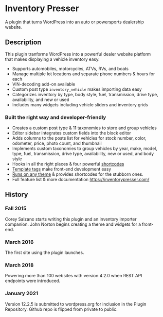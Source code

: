 # Inventory Presser

A plugin that turns WordPress into an auto or powersports dealership website.


## Description 

This plugin tranforms WordPress into a powerful dealer website platform that makes displaying a vehicle inventory easy.

* Supports automobiles, motorcycles, ATVs, RVs, and boats
* Manage multiple lot locations and separate phone numbers & hours for each
* VIN-decoding add-on available
* Custom post type `inventory_vehicle` makes importing data easy
* Categorizes inventory by type, body style, fuel, transmission, drive type, availability, and new or used
* Includes many widgets including vehicle sliders and inventory grids

### Built the right way and developer-friendly

* Creates a custom post type & 11 taxonomies to store and group vehicles
* Editor sidebar integrates custom fields into the block editor
* Adds columns to the posts list for vehicles for stock number, color, odometer, price, photo count, and thumbnail
* Implements custom taxonomies to group vehicles by year, make, model, type, fuel, transmission, drive type, availability, new or used, and body style
* Hooks in all the right places & four powerful [shortcodes](https://inventorypresser.com/docs/shortcodes/)
* [Template tags](https://inventorypresser.com/docs/template-tags/) make front-end development easy
* [Runs on any theme](https://inventorypresser.com/docs/theme-compatibility-with-vehicle-listings/) & provides shortcodes for the stubborn ones.
* Full feature list & more documentation https://inventorypresser.com/


## History

### Fall 2015
Corey Salzano starts writing this plugin and an inventory importer companion. John Norton begins creating a theme and widgets for a front-end.

### March 2016
The first site using the plugin launches.

### March 2018
Powering more than 100 websites with version 4.2.0 when REST API endpoints were introduced.

### January 2021
Version 12.2.5 is submitted to wordpress.org for inclusion in the Plugin Repository. Github repo is flipped from private to public.